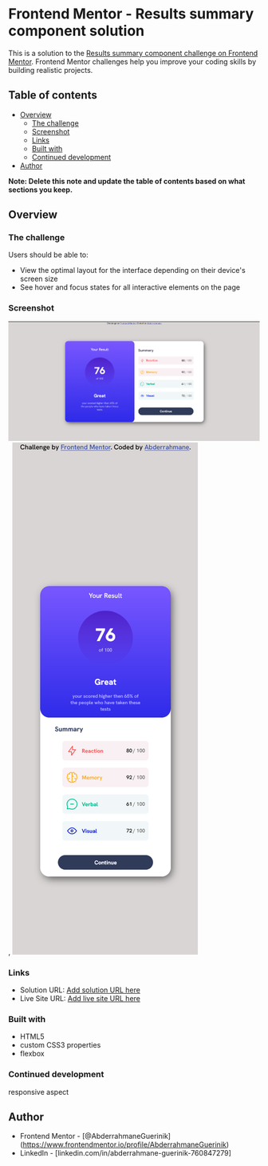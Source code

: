 # Frontend Mentor - Results summary component solution

This is a solution to the [Results summary component challenge on Frontend Mentor](https://www.frontendmentor.io/challenges/results-summary-component-CE_K6s0maV). Frontend Mentor challenges help you improve your coding skills by building realistic projects. 

## Table of contents

- [Overview](#overview)
  - [The challenge](#the-challenge)
  - [Screenshot](#screenshot)
  - [Links](#links)
  - [Built with](#built-with)
  - [Continued development](#continued-development)
- [Author](#author)
 

**Note: Delete this note and update the table of contents based on what sections you keep.**

## Overview

### The challenge

Users should be able to:

- View the optimal layout for the interface depending on their device's screen size
- See hover and focus states for all interactive elements on the page

### Screenshot

![](ScreenShot(desktop).png) ,  ![](ScreenShot(mobile).png) 


### Links

- Solution URL: [Add solution URL here](https://your-solution-url.com)
- Live Site URL: [Add live site URL here](https://your-live-site-url.com)

 

### Built with

 - HTML5
 - custom CSS3 properties
 - flexbox


### Continued development

responsive aspect

 
## Author

- Frontend Mentor - [@AbderrahmaneGuerinik] (https://www.frontendmentor.io/profile/AbderrahmaneGuerinik)
- LinkedIn - [linkedin.com/in/abderrahmane-guerinik-760847279]
 

 
